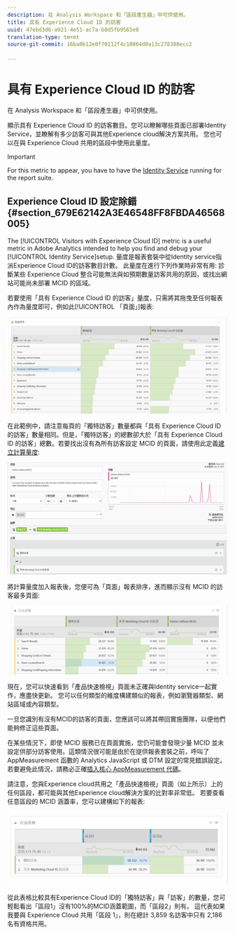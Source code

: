 ```yaml
---
description: 在 Analysis Workspace 和「區段產生器」中可供使用。
title: 具有 Experience Cloud ID 的訪客
uuid: 47ebd3d6-a921-4e51-ac7a-b8d5fb9565e0
translation-type: tm+mt
source-git-commit: 16ba0b12e0f70112f4c10804d0a13c278388ecc2

---
```



# 具有 Experience Cloud ID 的訪客

在 Analysis Workspace 和「區段產生器」中可供使用。

顯示具有 Experience Cloud ID 的訪客數目。您可以瞭解哪些頁面已部署Identity Service，並瞭解有多少訪客可與其他Experience cloud解決方案共用。 您也可以在與 Experience Cloud 共用的區段中使用此量度。

>[!IMPORTANT]
>
>For this metric to appear, you have to have the [Identity Service](https://marketing.adobe.com/resources/help/en_US/mcvid/) running for the report suite.

## Experience Cloud ID 設定除錯 {#section_679E62142A3E46548FF8FBDA46568005}

The [!UICONTROL Visitors with Experience Cloud ID] metric is a useful metric in Adobe Analytics intended to help you find and debug your [!UICONTROL Identity Service]setup. 量度是報表套裝中從Identity service指派Experience Cloud ID的訪客數目計數。 此量度在進行下列作業時非常有用: 診斷某些 Experience Cloud 整合可能無法與如預期數量訪客共用的原因，或找出網站可能尚未部署 MCID 的區域。

若要使用「具有 Experience Cloud ID 的訪客」量度，只需將其拖曳至任何報表內作為量度即可，例如此[!UICONTROL 「頁面」]報表:

![](assets/metric-mcvid1.png)

在此範例中，請注意每頁的「獨特訪客」數量都與「具有 Experience Cloud ID 的訪客」數量相同。但是，「獨特訪客」的總數卻大於「具有 Experience Cloud ID 的訪客」總數。若要找出沒有為所有訪客設定 MCID 的頁面，請使用此定義[建立計算量度](https://marketing.adobe.com/resources/help/en_US/analytics/calcmetrics/cm_build_metrics.html):

![](assets/metric-mcvid2.png)

將計算量度加入報表後，您便可為「頁面」報表排序，進而顯示沒有 MCID 的訪客最多頁面:

![](assets/metric-mcvid3.png)

現在，您可以快速看到「產品快速檢視」頁面未正確與Identity service一起實作，應盡快更新。 您可以任何類型的維度構建類似的報表，例如瀏覽器類型、網站區域或內容類型。

一旦您識別有沒有MCID的訪客的頁面，您應該可以將其帶回實施團隊，以便他們能夠修正這些頁面。

在某些情況下，即使 MCID 服務已在頁面實施，您仍可能會發現少量 MCID 並未設定供部分訪客使用。這類情況很可能是由於在提供報表套裝之前，呼叫了 AppMeasurement 函數的 Analytics JavaScript 或 DTM 設定的常見錯誤設定。若要避免此情況，請務必正確[插入核心 AppMeasurement 代碼](https://marketing.adobe.com/resources/help/en_US/sc/implement/dtm/t_appmeasurement-code.html)。

請注意，您與Experience cloud共用之「產品快速檢視」頁面（如上所示）上的任何區段，都可能與其他Experience cloud解決方案的比對率非常低。 若要查看任意區段的 MCID 涵蓋率，您可以建構如下的報表:

![](assets/metric-mcvid4.png)

從此表格比較具有Experience Cloud ID的「獨特訪客」與「訪客」的數量，您可輕鬆看出「區段1」沒有100%的MCID涵蓋範圍，而「區段2」則有。 這代表如果我要與 Experience Cloud 共用「區段 1」，則在總計 3,859 名訪客中只有 2,186 名有資格共用。

